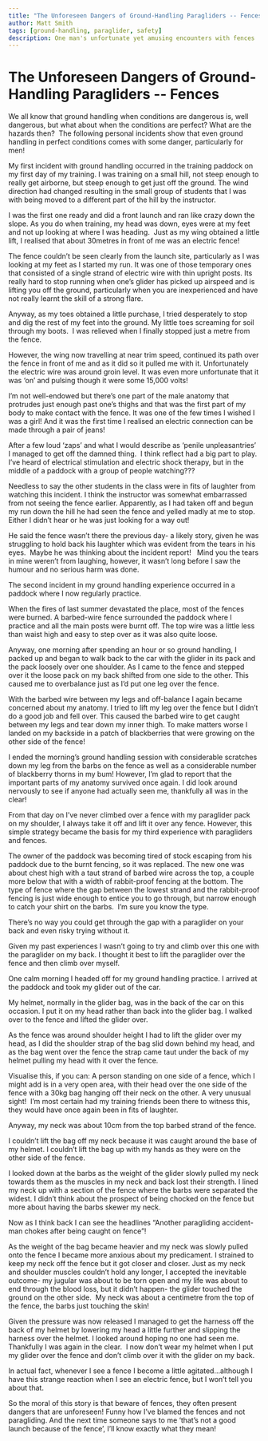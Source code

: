 ```yaml
---
title: "The Unforeseen Dangers of Ground-Handling Paragliders -- Fences"
author: Matt Smith
tags: [ground-handling, paraglider, safety]
description: One man's unfortunate yet amusing encounters with fences
---
```


# The Unforeseen Dangers of Ground-Handling Paragliders -- Fences

We all know that ground handling when conditions are dangerous is, well
dangerous, but what about when the conditions are perfect? What are the
hazards then?  The following personal incidents show that even ground
handling in perfect conditions comes with some danger, particularly for
men!

My first incident with ground handling occurred in the training paddock
on my first day of my training. I was training on a small hill, not
steep enough to really get airborne, but steep enough to get just off
the ground. The wind direction had changed resulting in the small group
of students that I was with being moved to a different part of the hill
by the instructor.

I was the first one ready and did a front launch and ran like crazy down
the slope. As you do when training, my head was down, eyes were at my
feet and not up looking at where I was heading.  Just as my wing
obtained a little lift, I realised that about 30metres in front of me
was an electric fence!

The fence couldn’t be seen clearly from the launch site, particularly as
I was looking at my feet as I started my run. It was one of those
temporary ones that consisted of a single strand of electric wire with
thin upright posts. Its really hard to stop running when one’s glider
has picked up airspeed and is lifting you off the ground, particularly
when you are inexperienced and have not really learnt the skill of a
strong flare.

Anyway, as my toes obtained a little purchase, I tried desperately to
stop and dig the rest of my feet into the ground. My little toes
screaming for soil through my boots.  I was relieved when I finally
stopped just a metre from the fence.

However, the wing now travelling at near trim speed, continued its path
over the fence in front of me and as it did so it pulled me with it.
Unfortunately the electric wire was around groin level. It was even more
unfortunate that it was ‘on’ and pulsing though it were some 15,000
volts!

I’m not well-endowed but there’s one part of the male anatomy that
protrudes just enough past one’s thighs and that was the first part of
my body to make contact with the fence. It was one of the few times I
wished I was a girl! And it was the first time I realised an electric
connection can be made through a pair of jeans!

After a few loud ‘zaps’ and what I would describe as ‘penile
unpleasantries’ I managed to get off the damned thing.  I think reflect
had a big part to play.  I’ve heard of electrical stimulation and
electric shock therapy, but in the middle of a paddock with a group of
people watching???

Needless to say the other students in the class were in fits of laughter
from watching this incident. I think the instructor was somewhat
embarrassed from not seeing the fence earlier. Apparently, as I had
taken off and begun my run down the hill he had seen the fence and
yelled madly at me to stop. Either I didn’t hear or he was just looking
for a way out!

He said the fence wasn’t there the previous day- a likely story, given
he was struggling to hold back his laughter which was evident from the
tears in his eyes.  Maybe he was thinking about the incident report!  
Mind you the tears in mine weren’t from laughing, however, it wasn’t
long before I saw the humour and no serious harm was done.

The second incident in my ground handling experience occurred in a
paddock where I now regularly practice.

When the fires of last summer devastated the place, most of the fences
were burned. A barbed-wire fence surrounded the paddock where I practice
and all the main posts were burnt off. The top wire was a little less
than waist high and easy to step over as it was also quite loose.

Anyway, one morning after spending an hour or so ground handling, I
packed up and began to walk back to the car with the glider in its pack
and the pack loosely over one shoulder. As I came to the fence and
stepped over it the loose pack on my back shifted from one side to the
other. This caused me to overbalance just as I’d put one leg over the
fence.

With the barbed wire between my legs and off-balance I again became
concerned about my anatomy. I tried to lift my leg over the fence but I
didn’t do a good job and fell over. This caused the barbed wire to get
caught between my legs and tear down my inner thigh. To make matters
worse I landed on my backside in a patch of blackberries that were
growing on the other side of the fence!

I ended the morning’s ground handling session with considerable
scratches down my leg from the barbs on the fence as well as a
considerable number of blackberry thorns in my bum! However, I’m glad to
report that the important parts of my anatomy survived once again. I did
look around nervously to see if anyone had actually seen me, thankfully
all was in the clear! 

From that day on I’ve never climbed over a fence with my paraglider pack
on my shoulder, I always take it off and lift it over any fence.
However, this simple strategy became the basis for my third experience
with paragliders and fences.

The owner of the paddock was becoming tired of stock escaping from his
paddock due to the burnt fencing, so it was replaced. The new one was
about chest high with a taut strand of barbed wire across the top, a
couple more below that with a width of rabbit-proof fencing at the
bottom. The type of fence where the gap between the lowest strand and
the rabbit-proof fencing is just wide enough to entice you to go
through, but narrow enough to catch your shirt on the barbs.  I’m sure
you know the type.

There’s no way you could get through the gap with a paraglider on your
back and even risky trying without it. 

Given my past experiences I wasn’t going to try and climb over this one
with the paraglider on my back. I thought it best to lift the paraglider
over the fence and then climb over myself.

One calm morning I headed off for my ground handling practice. I arrived
at the paddock and took my glider out of the car.

My helmet, normally in the glider bag, was in the back of the car on
this occasion. I put it on my head rather than back into the glider bag.
I walked over to the fence and lifted the glider over.

As the fence was around shoulder height I had to lift the glider over my
head, as I did the shoulder strap of the bag slid down behind my head,
and as the bag went over the fence the strap came taut under the back of
my helmet pulling my head with it over the fence.

Visualise this, if you can: A person standing on one side of a fence,
which I might add is in a very open area, with their head over the one
side of the fence with a 30kg bag hanging off their neck on the other. A
very unusual sight!  I’m most certain had my training friends been there
to witness this, they would have once again been in fits of laughter.  

Anyway, my neck was about 10cm from the top barbed strand of the fence.

I couldn’t lift the bag off my neck because it was caught around the
base of my helmet. I couldn’t lift the bag up with my hands as they were
on the other side of the fence.

I looked down at the barbs as the weight of the glider slowly pulled my
neck towards them as the muscles in my neck and back lost their
strength. I lined my neck up with a section of the fence where the barbs
were separated the widest. I didn’t think about the prospect of being
chocked on the fence but more about having the barbs skewer my neck.

Now as I think back I can see the headlines “Another paragliding
accident- man chokes after being caught on fence”!  

As the weight of the bag became heavier and my neck was slowly pulled
onto the fence I became more anxious about my predicament. I strained to
keep my neck off the fence but it got closer and closer. Just as my neck
and shoulder muscles couldn’t hold any longer, I accepted the inevitable
outcome- my jugular was about to be torn open and my life was about to
end through the blood loss, but it didn’t happen- the glider touched the
ground on the other side.  My neck was about a centimetre from the top
of the fence, the barbs just touching the skin!

Given the pressure was now released I managed to get the harness off the
back of my helmet by lowering my head a little further and slipping the
harness over the helmet. I looked around hoping no one had seen me. 
Thankfully I was again in the clear.  I now don’t wear my helmet when I
put my glider over the fence and don’t climb over it with the glider on
my back. 

In actual fact, whenever I see a fence I become a little
agitated…although I have this strange reaction when I see an electric
fence, but I won’t tell you about that.

So the moral of this story is that beware of fences, they often present
dangers that are unforeseen! Funny how I’ve blamed the fences and not
paragliding. And the next time someone says to me ‘that’s not a good
launch because of the fence’, I’ll know exactly what they mean!
